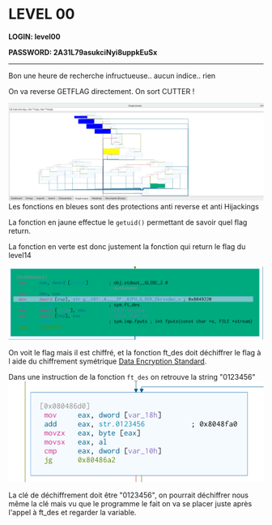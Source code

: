 # LEVEL 00

**LOGIN: level00**

**PASSWORD: 2A31L79asukciNyi8uppkEuSx**

 ----


Bon une heure de recherche infructueuse.. aucun indice.. rien

On va reverse GETFLAG directement. On sort CUTTER ! 

![Voilà a quoi ressemble GETFLAG](https://github.com/bhm-heddy/42project_snowcrash/blob/master/level14/Ressources/full_getflag.png)
Les fonctions en bleues sont des protections anti reverse et anti Hijackings

La fonction en jaune effectue le `getuid()` permettant de savoir quel flag return.

La fonction en verte est donc justement la fonction qui return le flag du level14

![](https://github.com/bhm-heddy/42project_snowcrash/blob/master/level14/Ressources/flag14.2.png)

On voit le flag mais il est chiffré, et la fonction ft_des doit déchiffrer le flag à l aide du chiffrement symétrique [Data Encryption Standard](https://en.wikipedia.org/wiki/Data_Encryption_Standard).

Dans une instruction de la fonction `ft_des` on retrouve la string "0123456"
![](https://github.com/bhm-heddy/42project_snowcrash/blob/master/level14/Ressources/ft_des.png)

La clé de déchiffrement doit être "0123456", on pourrait déchiffrer nous même la clé mais vu que le programme le fait on va se placer juste après l'appel à ft_des et regarder la variable. 


